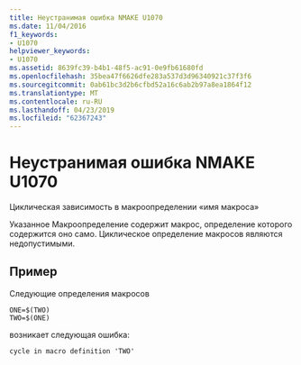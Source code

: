 ```yaml
---
title: Неустранимая ошибка NMAKE U1070
ms.date: 11/04/2016
f1_keywords:
- U1070
helpviewer_keywords:
- U1070
ms.assetid: 8639fc39-b4b1-48f5-ac91-0e9fb61680fd
ms.openlocfilehash: 35bea47f6626dfe283a537d3d96340921c37f3f6
ms.sourcegitcommit: 0ab61bc3d2b6cfbd52a16c6ab2b97a8ea1864f12
ms.translationtype: MT
ms.contentlocale: ru-RU
ms.lasthandoff: 04/23/2019
ms.locfileid: "62367243"
---
```

# <a name="nmake-fatal-error-u1070"></a>Неустранимая ошибка NMAKE U1070

Циклическая зависимость в макроопределении «имя макроса»

Указанное Макроопределение содержит макрос, определение которого содержится оно само. Циклическое определение макросов являются недопустимыми.

## <a name="example"></a>Пример

Следующие определения макросов

```
ONE=$(TWO)
TWO=$(ONE)
```

возникает следующая ошибка:

```
cycle in macro definition 'TWO'
```